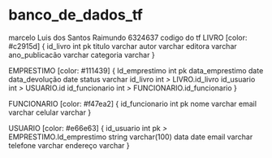 # banco_de_dados_tf
marcelo Luis dos Santos Raimundo 6324637
codigo do tf
LIVRO [color: #c2915d] {
	id_livro int pk
	titulo varchar
	autor varchar
	editora varchar
	ano_publicacão varchar
	categoria varchar
}

EMPRESTIMO [color: #111439] {
	Id_emprestimo int pk
	data_emprestimo date
	data_devolução date
	status varchar
	id_livro int *>* LIVRO.id_livro
	id_usuario int *>* USUARIO.id
	id_funcionario int *>* FUNCIONARIO.id_funcionario
}

FUNCIONARIO [color: #f47ea2] {
	id_funcionario int pk
	nome varchar
	email varchar
	celular varchar
}

USUARIO [color: #e66e63] {
	id_usuario int pk *>* EMPRESTIMO.Id_emprestimo
	string varchar(100)
	data date
	email varchar
	telefone varchar
	endereço varchar
}

